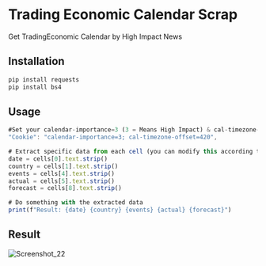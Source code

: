 # Trading Economic Calendar Scrap
Get TradingEconomic Calendar by High Impact News

## Installation
```bash
pip install requests
pip install bs4
```
## Usage
```typescript
#Set your calendar-importance=3 (3 = Means High Impact) & cal-timezone-offset=420
"Cookie": "calendar-importance=3; cal-timezone-offset=420",
```
```typescript
# Extract specific data from each cell (you can modify this according to your table structure)
date = cells[0].text.strip()
country = cells[1].text.strip()
events = cells[4].text.strip()
actual = cells[5].text.strip()
forecast = cells[8].text.strip()

# Do something with the extracted data
print(f"Result: {date} {country} {events} {actual} {forecast}")
```
## Result
![Screenshot_22](https://github.com/naufaljct48/TradingEconomicCalendarScrap/assets/30202760/34c8d347-1cde-4e4d-809e-7e89ca63d208)

